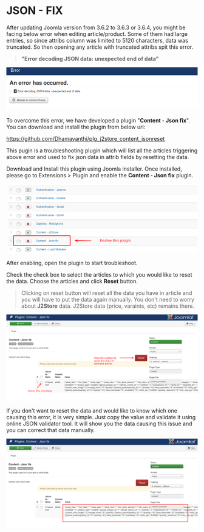 # JSON - FIX

After updating Joomla version from 3.6.2 to 3.6.3 or 3.6.4, you might be facing below error when editing article/product. Some of them had large entries, so since attribs column was limited to 5120 characters, data was truncated. So then opening any article with truncated attribs spit this error.

> **"Error decoding JSON data: unexpected end of data"**

![json-error](./assets/images/jsonfix_01.png)

To overcome this error, we have developed a plugin "**Content - Json fix**". You can download and install the plugin from below url:

<https://github.com/Dhamayanthi/plg_j2store_content_jsonreset>

This pugin is a troubleshooting plugin which will list all the articles triggering above error and used to fix json data in attrib fields by resetting the data.

Download and Install this plugin using Joomla installer. Once installed, please go to Extensions > Plugin and enable the **Content - Json fix** plugin.

![enable](./assets/images/jsonfix_02.png)

After enabling, open the plugin to start troubleshoot.

Check the check box to select the articles to which you would like to reset the data. Choose the articles and click **Reset** button.

> Clicking on reset button will reset all the data you have in article and you will have to put the data again manually. You don't need to worry about **J2Store** data. J2Store data (price, varaints, etc) remains there.

![json-error](./assets/images/jsonfix_03.png)

If you don't want to reset the data and would like to know which one causing this error, it is very simple. Just copy the value and validate it using online JSON validator tool. It will show you the data causing this issue and you can correct that data manually.

![](./assets/images/jsonfix_04.png)
